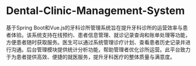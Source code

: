 # Dental-Clinic-Management-System
基于Spring Boot和Vue.js的牙科诊所管理系统旨在提升牙科诊所的运营效率与患者体验。该系统支持在线预约、患者信息管理、就诊记录查询和账单处理等功能，方便患者随时获取服务。医生可以通过系统管理诊疗计划、查看患者历史记录并进行沟通。后台管理模块提供统计分析功能，帮助管理者优化诊所运营。此平台致力于为患者提供高效、便捷的就医服务，提升牙科医疗的整体质量与满意度。
